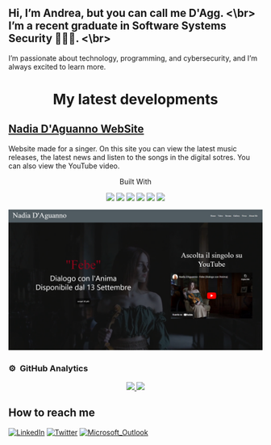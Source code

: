 ## Hi, I’m Andrea, but you can call me D'Agg. <\br> I’m a recent graduate in Software Systems Security 👨‍💻️🔐️. <\br>
I’m passionate about technology, programming, and cybersecurity, and I’m always excited to learn more. 

<h1 align="center"> My latest developments

## <a href="https://www.nadiadaguanno.com" >Nadia D'Aguanno WebSite</a> 
Website made for a singer. On this site you can view the latest music releases, the latest news and listen to the songs in the digital sotres. You can also view the YouTube video.
 <p align = "center">
 Built With 
 </p>
 
 
 <p align="center">
  
  <img src="https://img.shields.io/badge/Bootstrap-563D7C?style=for-the-badge&logo=bootstrap&logoColor=white">
  <img src="https://img.shields.io/badge/HTML5-E34F26?style=for-the-badge&logo=html5&logoColor=white"> 
  <img src="https://img.shields.io/badge/CSS3-1572B6?style=for-the-badge&logo=css3&logoColor=white"> 
  <img src="https://img.shields.io/badge/JavaScript-323330?style=for-the-badge&logo=javascript&logoColor=F7DF1E">
  <img src="https://img.shields.io/badge/PHP-777BB4?style=for-the-badge&logo=php&logoColor=white">
  <img src="https://img.shields.io/badge/MySQL-00000F?style=for-the-badge&logo=mysql&logoColor=white">
  </p>
 
[![Product Name Screen Shot][product-screenshot]](https://www.nadiadaguanno.com)
 
 ### ⚙️ &nbsp;GitHub Analytics

<p align="center">
<a href="https://github.com/AndreaDagg">
  <img height="180em" src="https://github-readme-stats-eight-theta.vercel.app/api?username=AndreaDagg&show_icons=true&theme=dark&include_all_commits=true&count_private=true"/>
  <img height="180em" src="https://github-readme-stats-eight-theta.vercel.app/api/top-langs/?username=AndreaDagg&layout=compact&langs_count=8&theme=dark"/>
</a>
</p>
 
## How to reach me
[![LinkedIn][linkedin-shield]][linkedin-url]
[![Twitter][twitter-shield]][twitter-url]
[![Microsoft_Outlook][mail-shield]][mail-url]


<!--
**AndreaDagg/AndreaDagg** is a ✨ _special_ ✨ repository because its `README.md` (this file) appears on your GitHub profile. -->

<!--
![](https://github-readme-stats.vercel.app/api/top-langs/?username=AndreaDagg&show_icons=true&theme=radical)
![](https://github-readme-stats.vercel.app/api?username=AndreaDagg&count_private=true&show_icons=true&theme=radical)
-->
<!-- MARKDOWN LINKS & IMAGES -->
<!-- https://www.markdownguide.org/basic-syntax/#reference-style-links -->

[linkedin-shield]: https://img.shields.io/badge/LinkedIn-0077B5?style=for-the-badge&logo=linkedin&logoColor=white
[linkedin-url]:    https://www.linkedin.com/in/andreadaguanno/
[twitter-shield]:  https://img.shields.io/badge/Twitter-1DA1F2?style=for-the-badge&logo=twitter&logoColor=white
[twitter-url]:     https://twitter.com/andrea__dagg
[mail-shield]:     https://img.shields.io/badge/Microsoft_Outlook-0078D4?style=for-the-badge&logo=microsoft-outlook&logoColor=white
[mail-url]:        mailto:daguannoandrea@outlook.com

[product-screenshot]: images/N.V.2.png
